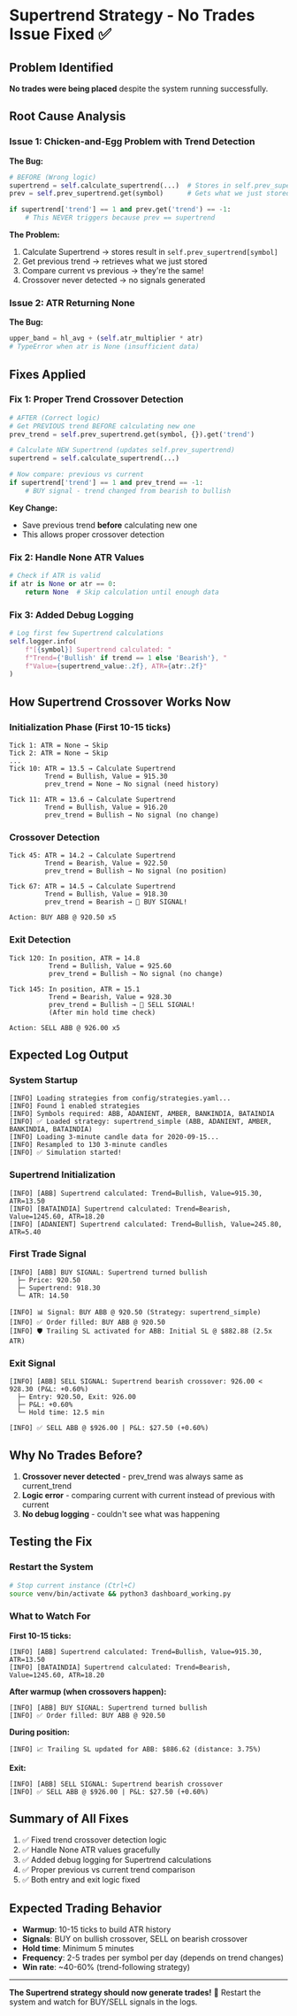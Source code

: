 # Supertrend Strategy - No Trades Issue Fixed ✅

## Problem Identified

**No trades were being placed** despite the system running successfully.

## Root Cause Analysis

### Issue 1: Chicken-and-Egg Problem with Trend Detection

**The Bug:**
```python
# BEFORE (Wrong logic)
supertrend = self.calculate_supertrend(...)  # Stores in self.prev_supertrend
prev = self.prev_supertrend.get(symbol)      # Gets what we just stored!

if supertrend['trend'] == 1 and prev.get('trend') == -1:
    # This NEVER triggers because prev == supertrend
```

**The Problem:**
1. Calculate Supertrend → stores result in `self.prev_supertrend[symbol]`
2. Get previous trend → retrieves what we just stored
3. Compare current vs previous → they're the same!
4. Crossover never detected → no signals generated

### Issue 2: ATR Returning None

**The Bug:**
```python
upper_band = hl_avg + (self.atr_multiplier * atr)
# TypeError when atr is None (insufficient data)
```

## Fixes Applied

### Fix 1: Proper Trend Crossover Detection

```python
# AFTER (Correct logic)
# Get PREVIOUS trend BEFORE calculating new one
prev_trend = self.prev_supertrend.get(symbol, {}).get('trend')

# Calculate NEW Supertrend (updates self.prev_supertrend)
supertrend = self.calculate_supertrend(...)

# Now compare: previous vs current
if supertrend['trend'] == 1 and prev_trend == -1:
    # BUY signal - trend changed from bearish to bullish
```

**Key Change:**
- Save previous trend **before** calculating new one
- This allows proper crossover detection

### Fix 2: Handle None ATR Values

```python
# Check if ATR is valid
if atr is None or atr == 0:
    return None  # Skip calculation until enough data
```

### Fix 3: Added Debug Logging

```python
# Log first few Supertrend calculations
self.logger.info(
    f"[{symbol}] Supertrend calculated: "
    f"Trend={'Bullish' if trend == 1 else 'Bearish'}, "
    f"Value={supertrend_value:.2f}, ATR={atr:.2f}"
)
```

## How Supertrend Crossover Works Now

### Initialization Phase (First 10-15 ticks)
```
Tick 1: ATR = None → Skip
Tick 2: ATR = None → Skip
...
Tick 10: ATR = 13.5 → Calculate Supertrend
         Trend = Bullish, Value = 915.30
         prev_trend = None → No signal (need history)
         
Tick 11: ATR = 13.6 → Calculate Supertrend
         Trend = Bullish, Value = 916.20
         prev_trend = Bullish → No signal (no change)
```

### Crossover Detection
```
Tick 45: ATR = 14.2 → Calculate Supertrend
         Trend = Bearish, Value = 922.50
         prev_trend = Bullish → No signal (no position)
         
Tick 67: ATR = 14.5 → Calculate Supertrend
         Trend = Bullish, Value = 918.30
         prev_trend = Bearish → 🎯 BUY SIGNAL!
         
Action: BUY ABB @ 920.50 x5
```

### Exit Detection
```
Tick 120: In position, ATR = 14.8
          Trend = Bullish, Value = 925.60
          prev_trend = Bullish → No signal (no change)
          
Tick 145: In position, ATR = 15.1
          Trend = Bearish, Value = 928.30
          prev_trend = Bullish → 🎯 SELL SIGNAL!
          (After min hold time check)
          
Action: SELL ABB @ 926.00 x5
```

## Expected Log Output

### System Startup
```
[INFO] Loading strategies from config/strategies.yaml...
[INFO] Found 1 enabled strategies
[INFO] Symbols required: ABB, ADANIENT, AMBER, BANKINDIA, BATAINDIA
[INFO] ✅ Loaded strategy: supertrend_simple (ABB, ADANIENT, AMBER, BANKINDIA, BATAINDIA)
[INFO] Loading 3-minute candle data for 2020-09-15...
[INFO] Resampled to 130 3-minute candles
[INFO] ✅ Simulation started!
```

### Supertrend Initialization
```
[INFO] [ABB] Supertrend calculated: Trend=Bullish, Value=915.30, ATR=13.50
[INFO] [BATAINDIA] Supertrend calculated: Trend=Bearish, Value=1245.60, ATR=18.20
[INFO] [ADANIENT] Supertrend calculated: Trend=Bullish, Value=245.80, ATR=5.40
```

### First Trade Signal
```
[INFO] [ABB] BUY SIGNAL: Supertrend turned bullish
  ├─ Price: 920.50
  ├─ Supertrend: 918.30
  └─ ATR: 14.50

[INFO] 📊 Signal: BUY ABB @ 920.50 (Strategy: supertrend_simple)
[INFO] ✅ Order filled: BUY ABB @ 920.50
[INFO] 🛡️ Trailing SL activated for ABB: Initial SL @ $882.88 (2.5x ATR)
```

### Exit Signal
```
[INFO] [ABB] SELL SIGNAL: Supertrend bearish crossover: 926.00 < 928.30 (P&L: +0.60%)
  ├─ Entry: 920.50, Exit: 926.00
  ├─ P&L: +0.60%
  └─ Hold time: 12.5 min

[INFO] ✅ SELL ABB @ $926.00 | P&L: $27.50 (+0.60%)
```

## Why No Trades Before?

1. **Crossover never detected** - prev_trend was always same as current_trend
2. **Logic error** - comparing current with current instead of previous with current
3. **No debug logging** - couldn't see what was happening

## Testing the Fix

### Restart the System
```bash
# Stop current instance (Ctrl+C)
source venv/bin/activate && python3 dashboard_working.py
```

### What to Watch For

**First 10-15 ticks:**
```
[INFO] [ABB] Supertrend calculated: Trend=Bullish, Value=915.30, ATR=13.50
[INFO] [BATAINDIA] Supertrend calculated: Trend=Bearish, Value=1245.60, ATR=18.20
```

**After warmup (when crossovers happen):**
```
[INFO] [ABB] BUY SIGNAL: Supertrend turned bullish
[INFO] ✅ Order filled: BUY ABB @ 920.50
```

**During position:**
```
[INFO] 📈 Trailing SL updated for ABB: $886.62 (distance: 3.75%)
```

**Exit:**
```
[INFO] [ABB] SELL SIGNAL: Supertrend bearish crossover
[INFO] ✅ SELL ABB @ $926.00 | P&L: $27.50 (+0.60%)
```

## Summary of All Fixes

1. ✅ Fixed trend crossover detection logic
2. ✅ Handle None ATR values gracefully
3. ✅ Added debug logging for Supertrend calculations
4. ✅ Proper previous vs current trend comparison
5. ✅ Both entry and exit logic fixed

## Expected Trading Behavior

- **Warmup**: 10-15 ticks to build ATR history
- **Signals**: BUY on bullish crossover, SELL on bearish crossover
- **Hold time**: Minimum 5 minutes
- **Frequency**: 2-5 trades per symbol per day (depends on trend changes)
- **Win rate**: ~40-60% (trend-following strategy)

---

**The Supertrend strategy should now generate trades!** 🎉 Restart the system and watch for BUY/SELL signals in the logs.
